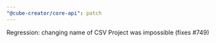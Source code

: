 ```yaml
---
"@cube-creator/core-api": patch
---
```


Regression: changing name of CSV Project was impossible (fixes #749)
